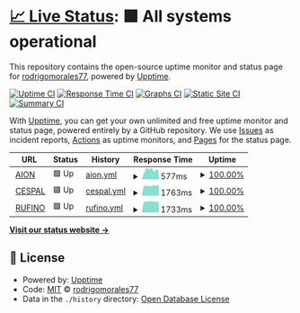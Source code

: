 # [📈 Live Status](https://rodrigomorales77.github.io/aion): <!--live status--> **🟩 All systems operational**

This repository contains the open-source uptime monitor and status page for [rodrigomorales77](https://rodrigomorales77.github.io/aion), powered by [Upptime](https://github.com/upptime/upptime).

[![Uptime CI](https://github.com/rodrigomorales77/aion/workflows/Uptime%20CI/badge.svg)](https://github.com/rodrigomorales77/aion/actions?query=workflow%3A%22Uptime+CI%22)
[![Response Time CI](https://github.com/rodrigomorales77/aion/workflows/Response%20Time%20CI/badge.svg)](https://github.com/rodrigomorales77/aion/actions?query=workflow%3A%22Response+Time+CI%22)
[![Graphs CI](https://github.com/rodrigomorales77/aion/workflows/Graphs%20CI/badge.svg)](https://github.com/rodrigomorales77/aion/actions?query=workflow%3A%22Graphs+CI%22)
[![Static Site CI](https://github.com/rodrigomorales77/aion/workflows/Static%20Site%20CI/badge.svg)](https://github.com/rodrigomorales77/aion/actions?query=workflow%3A%22Static+Site+CI%22)
[![Summary CI](https://github.com/rodrigomorales77/aion/workflows/Summary%20CI/badge.svg)](https://github.com/rodrigomorales77/aion/actions?query=workflow%3A%22Summary+CI%22)

With [Upptime](https://upptime.js.org), you can get your own unlimited and free uptime monitor and status page, powered entirely by a GitHub repository. We use [Issues](https://github.com/rodrigomorales77/aion/issues) as incident reports, [Actions](https://github.com/rodrigomorales77/aion/actions) as uptime monitors, and [Pages](https://rodrigomorales77.github.io/aion) for the status page.

<!--start: status pages-->
<!-- This summary is generated by Upptime (https://github.com/upptime/upptime) -->
<!-- Do not edit this manually, your changes will be overwritten -->
<!-- prettier-ignore -->
| URL | Status | History | Response Time | Uptime |
| --- | ------ | ------- | ------------- | ------ |
| <img alt="" src="https://favicons.githubusercontent.com/aion.com.ar" height="13"> [AION](https://aion.com.ar) | 🟩 Up | [aion.yml](https://github.com/rodrigomorales77/aion/commits/HEAD/history/aion.yml) | <details><summary><img alt="Response time graph" src="./graphs/aion/response-time-week.png" height="20"> 577ms</summary><br><a href="https://rodrigomorales77.github.io/aion/history/aion"><img alt="Response time 530" src="https://img.shields.io/endpoint?url=https%3A%2F%2Fraw.githubusercontent.com%2Frodrigomorales77%2Faion%2FHEAD%2Fapi%2Faion%2Fresponse-time.json"></a><br><a href="https://rodrigomorales77.github.io/aion/history/aion"><img alt="24-hour response time 539" src="https://img.shields.io/endpoint?url=https%3A%2F%2Fraw.githubusercontent.com%2Frodrigomorales77%2Faion%2FHEAD%2Fapi%2Faion%2Fresponse-time-day.json"></a><br><a href="https://rodrigomorales77.github.io/aion/history/aion"><img alt="7-day response time 577" src="https://img.shields.io/endpoint?url=https%3A%2F%2Fraw.githubusercontent.com%2Frodrigomorales77%2Faion%2FHEAD%2Fapi%2Faion%2Fresponse-time-week.json"></a><br><a href="https://rodrigomorales77.github.io/aion/history/aion"><img alt="30-day response time 519" src="https://img.shields.io/endpoint?url=https%3A%2F%2Fraw.githubusercontent.com%2Frodrigomorales77%2Faion%2FHEAD%2Fapi%2Faion%2Fresponse-time-month.json"></a><br><a href="https://rodrigomorales77.github.io/aion/history/aion"><img alt="1-year response time 530" src="https://img.shields.io/endpoint?url=https%3A%2F%2Fraw.githubusercontent.com%2Frodrigomorales77%2Faion%2FHEAD%2Fapi%2Faion%2Fresponse-time-year.json"></a></details> | <details><summary><a href="https://rodrigomorales77.github.io/aion/history/aion">100.00%</a></summary><a href="https://rodrigomorales77.github.io/aion/history/aion"><img alt="All-time uptime 100.00%" src="https://img.shields.io/endpoint?url=https%3A%2F%2Fraw.githubusercontent.com%2Frodrigomorales77%2Faion%2FHEAD%2Fapi%2Faion%2Fuptime.json"></a><br><a href="https://rodrigomorales77.github.io/aion/history/aion"><img alt="24-hour uptime 100.00%" src="https://img.shields.io/endpoint?url=https%3A%2F%2Fraw.githubusercontent.com%2Frodrigomorales77%2Faion%2FHEAD%2Fapi%2Faion%2Fuptime-day.json"></a><br><a href="https://rodrigomorales77.github.io/aion/history/aion"><img alt="7-day uptime 100.00%" src="https://img.shields.io/endpoint?url=https%3A%2F%2Fraw.githubusercontent.com%2Frodrigomorales77%2Faion%2FHEAD%2Fapi%2Faion%2Fuptime-week.json"></a><br><a href="https://rodrigomorales77.github.io/aion/history/aion"><img alt="30-day uptime 100.00%" src="https://img.shields.io/endpoint?url=https%3A%2F%2Fraw.githubusercontent.com%2Frodrigomorales77%2Faion%2FHEAD%2Fapi%2Faion%2Fuptime-month.json"></a><br><a href="https://rodrigomorales77.github.io/aion/history/aion"><img alt="1-year uptime 100.00%" src="https://img.shields.io/endpoint?url=https%3A%2F%2Fraw.githubusercontent.com%2Frodrigomorales77%2Faion%2FHEAD%2Fapi%2Faion%2Fuptime-year.json"></a></details>
| <img alt="" src="https://favicons.githubusercontent.com/cespal.aion.com.ar" height="13"> [CESPAL](https://cespal.aion.com.ar) | 🟩 Up | [cespal.yml](https://github.com/rodrigomorales77/aion/commits/HEAD/history/cespal.yml) | <details><summary><img alt="Response time graph" src="./graphs/cespal/response-time-week.png" height="20"> 1763ms</summary><br><a href="https://rodrigomorales77.github.io/aion/history/cespal"><img alt="Response time 1763" src="https://img.shields.io/endpoint?url=https%3A%2F%2Fraw.githubusercontent.com%2Frodrigomorales77%2Faion%2FHEAD%2Fapi%2Fcespal%2Fresponse-time.json"></a><br><a href="https://rodrigomorales77.github.io/aion/history/cespal"><img alt="24-hour response time 1977" src="https://img.shields.io/endpoint?url=https%3A%2F%2Fraw.githubusercontent.com%2Frodrigomorales77%2Faion%2FHEAD%2Fapi%2Fcespal%2Fresponse-time-day.json"></a><br><a href="https://rodrigomorales77.github.io/aion/history/cespal"><img alt="7-day response time 1763" src="https://img.shields.io/endpoint?url=https%3A%2F%2Fraw.githubusercontent.com%2Frodrigomorales77%2Faion%2FHEAD%2Fapi%2Fcespal%2Fresponse-time-week.json"></a><br><a href="https://rodrigomorales77.github.io/aion/history/cespal"><img alt="30-day response time 1751" src="https://img.shields.io/endpoint?url=https%3A%2F%2Fraw.githubusercontent.com%2Frodrigomorales77%2Faion%2FHEAD%2Fapi%2Fcespal%2Fresponse-time-month.json"></a><br><a href="https://rodrigomorales77.github.io/aion/history/cespal"><img alt="1-year response time 1763" src="https://img.shields.io/endpoint?url=https%3A%2F%2Fraw.githubusercontent.com%2Frodrigomorales77%2Faion%2FHEAD%2Fapi%2Fcespal%2Fresponse-time-year.json"></a></details> | <details><summary><a href="https://rodrigomorales77.github.io/aion/history/cespal">100.00%</a></summary><a href="https://rodrigomorales77.github.io/aion/history/cespal"><img alt="All-time uptime 100.00%" src="https://img.shields.io/endpoint?url=https%3A%2F%2Fraw.githubusercontent.com%2Frodrigomorales77%2Faion%2FHEAD%2Fapi%2Fcespal%2Fuptime.json"></a><br><a href="https://rodrigomorales77.github.io/aion/history/cespal"><img alt="24-hour uptime 100.00%" src="https://img.shields.io/endpoint?url=https%3A%2F%2Fraw.githubusercontent.com%2Frodrigomorales77%2Faion%2FHEAD%2Fapi%2Fcespal%2Fuptime-day.json"></a><br><a href="https://rodrigomorales77.github.io/aion/history/cespal"><img alt="7-day uptime 100.00%" src="https://img.shields.io/endpoint?url=https%3A%2F%2Fraw.githubusercontent.com%2Frodrigomorales77%2Faion%2FHEAD%2Fapi%2Fcespal%2Fuptime-week.json"></a><br><a href="https://rodrigomorales77.github.io/aion/history/cespal"><img alt="30-day uptime 100.00%" src="https://img.shields.io/endpoint?url=https%3A%2F%2Fraw.githubusercontent.com%2Frodrigomorales77%2Faion%2FHEAD%2Fapi%2Fcespal%2Fuptime-month.json"></a><br><a href="https://rodrigomorales77.github.io/aion/history/cespal"><img alt="1-year uptime 100.00%" src="https://img.shields.io/endpoint?url=https%3A%2F%2Fraw.githubusercontent.com%2Frodrigomorales77%2Faion%2FHEAD%2Fapi%2Fcespal%2Fuptime-year.json"></a></details>
| <img alt="" src="https://favicons.githubusercontent.com/rufino.aion.com.ar" height="13"> [RUFINO](https://rufino.aion.com.ar) | 🟩 Up | [rufino.yml](https://github.com/rodrigomorales77/aion/commits/HEAD/history/rufino.yml) | <details><summary><img alt="Response time graph" src="./graphs/rufino/response-time-week.png" height="20"> 1733ms</summary><br><a href="https://rodrigomorales77.github.io/aion/history/rufino"><img alt="Response time 1848" src="https://img.shields.io/endpoint?url=https%3A%2F%2Fraw.githubusercontent.com%2Frodrigomorales77%2Faion%2FHEAD%2Fapi%2Frufino%2Fresponse-time.json"></a><br><a href="https://rodrigomorales77.github.io/aion/history/rufino"><img alt="24-hour response time 1717" src="https://img.shields.io/endpoint?url=https%3A%2F%2Fraw.githubusercontent.com%2Frodrigomorales77%2Faion%2FHEAD%2Fapi%2Frufino%2Fresponse-time-day.json"></a><br><a href="https://rodrigomorales77.github.io/aion/history/rufino"><img alt="7-day response time 1733" src="https://img.shields.io/endpoint?url=https%3A%2F%2Fraw.githubusercontent.com%2Frodrigomorales77%2Faion%2FHEAD%2Fapi%2Frufino%2Fresponse-time-week.json"></a><br><a href="https://rodrigomorales77.github.io/aion/history/rufino"><img alt="30-day response time 1840" src="https://img.shields.io/endpoint?url=https%3A%2F%2Fraw.githubusercontent.com%2Frodrigomorales77%2Faion%2FHEAD%2Fapi%2Frufino%2Fresponse-time-month.json"></a><br><a href="https://rodrigomorales77.github.io/aion/history/rufino"><img alt="1-year response time 1848" src="https://img.shields.io/endpoint?url=https%3A%2F%2Fraw.githubusercontent.com%2Frodrigomorales77%2Faion%2FHEAD%2Fapi%2Frufino%2Fresponse-time-year.json"></a></details> | <details><summary><a href="https://rodrigomorales77.github.io/aion/history/rufino">100.00%</a></summary><a href="https://rodrigomorales77.github.io/aion/history/rufino"><img alt="All-time uptime 100.00%" src="https://img.shields.io/endpoint?url=https%3A%2F%2Fraw.githubusercontent.com%2Frodrigomorales77%2Faion%2FHEAD%2Fapi%2Frufino%2Fuptime.json"></a><br><a href="https://rodrigomorales77.github.io/aion/history/rufino"><img alt="24-hour uptime 100.00%" src="https://img.shields.io/endpoint?url=https%3A%2F%2Fraw.githubusercontent.com%2Frodrigomorales77%2Faion%2FHEAD%2Fapi%2Frufino%2Fuptime-day.json"></a><br><a href="https://rodrigomorales77.github.io/aion/history/rufino"><img alt="7-day uptime 100.00%" src="https://img.shields.io/endpoint?url=https%3A%2F%2Fraw.githubusercontent.com%2Frodrigomorales77%2Faion%2FHEAD%2Fapi%2Frufino%2Fuptime-week.json"></a><br><a href="https://rodrigomorales77.github.io/aion/history/rufino"><img alt="30-day uptime 100.00%" src="https://img.shields.io/endpoint?url=https%3A%2F%2Fraw.githubusercontent.com%2Frodrigomorales77%2Faion%2FHEAD%2Fapi%2Frufino%2Fuptime-month.json"></a><br><a href="https://rodrigomorales77.github.io/aion/history/rufino"><img alt="1-year uptime 100.00%" src="https://img.shields.io/endpoint?url=https%3A%2F%2Fraw.githubusercontent.com%2Frodrigomorales77%2Faion%2FHEAD%2Fapi%2Frufino%2Fuptime-year.json"></a></details>

<!--end: status pages-->

[**Visit our status website →**](https://rodrigomorales77.github.io/aion)

## 📄 License

- Powered by: [Upptime](https://github.com/upptime/upptime)
- Code: [MIT](./LICENSE) © [rodrigomorales77](https://rodrigomorales77.github.io/aion)
- Data in the `./history` directory: [Open Database License](https://opendatacommons.org/licenses/odbl/1-0/)

